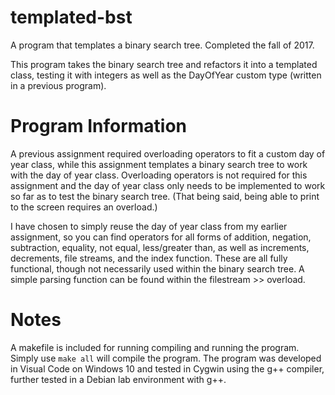 # templated-bst
A program that templates a binary search tree. Completed the fall of 2017.

This program takes the binary search tree and refactors it into a templated class, testing it with integers as well as the DayOfYear custom type (written in a previous program).

# Program Information
A previous assignment required overloading operators to fit a custom day of year class, while this assignment templates a binary search tree to work with the day of year class. Overloading operators is not required for this assignment and the day of year class only needs to be implemented to work so far as to test the binary search tree. (That being said, being able to print to the screen requires an overload.) 

I have chosen to simply reuse the day of year class from my earlier assignment, so you can find operators for all forms of addition, negation, subtraction, equality, not equal, less/greater than, as well as increments, decrements, file streams, and the index function. These are all fully functional, though not necessarily used within the binary search tree. A simple parsing function can be found within the filestream >> overload.

# Notes
A makefile is included for running compiling and running the program. Simply use `make all` will compile the program. The program was developed in Visual Code on Windows 10 and tested in Cygwin using the g++ compiler, further tested in a Debian lab environment with g++.
